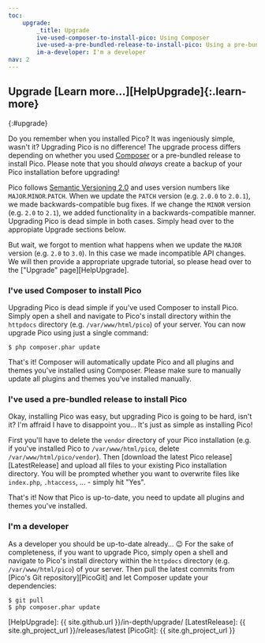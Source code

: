 ```yaml
---
toc:
    upgrade:
        _title: Upgrade
        ive-used-composer-to-install-pico: Using Composer
        ive-used-a-pre-bundled-release-to-install-pico: Using a pre-bundled release
        im-a-developer: I'm a developer
nav: 2
---
```


## Upgrade [Learn more…][HelpUpgrade]{:.learn-more}
{:#upgrade}

Do you remember when you installed Pico? It was ingeniously simple, wasn't it? Upgrading Pico is no difference! The upgrade process differs depending on whether you used [Composer][] or a pre-bundled release to install Pico. Please note that you should *always* create a backup of your Pico installation before upgrading!

Pico follows [Semantic Versioning 2.0][SemVer] and uses version numbers like `MAJOR`.`MINOR`.`PATCH`. When we update the `PATCH` version (e.g. `2.0.0` to `2.0.1`), we made backwards-compatible bug fixes. If we change the `MINOR` version (e.g. `2.0` to `2.1`), we added functionality in a backwards-compatible manner. Upgrading Pico is dead simple in both cases. Simply head over to the appropiate Upgrade sections below.

But wait, we forgot to mention what happens when we update the `MAJOR` version (e.g. `2.0` to `3.0`). In this case we made incompatible API changes. We will then provide a appropriate upgrade tutorial, so please head over to the ["Upgrade" page][HelpUpgrade].

### I've used Composer to install Pico

Upgrading Pico is dead simple if you've used Composer to install Pico. Simply open a shell and navigate to Pico's install directory within the `httpdocs` directory (e.g. `/var/www/html/pico`) of your server. You can now upgrade Pico using just a single command:

```shell
$ php composer.phar update
```

That's it! Composer will automatically update Pico and all plugins and themes you've installed using Composer. Please make sure to manually update all plugins and themes you've installed manually.

### I've used a pre-bundled release to install Pico

Okay, installing Pico was easy, but upgrading Pico is going to be hard, isn't it? I'm affraid I have to disappoint you... It's just as simple as installing Pico!

First you'll have to delete the `vendor` directory of your Pico installation (e.g. if you've installed Pico to `/var/www/html/pico`, delete `/var/www/html/pico/vendor`). Then [download the latest Pico release][LatestRelease] and upload all files to your existing Pico installation directory. You will be prompted whether you want to overwrite files like `index.php`, `.htaccess`, ... - simply hit "Yes".

That's it! Now that Pico is up-to-date, you need to update all plugins and themes you've installed.

### I'm a developer

As a developer you should be up-to-date already... 😉 For the sake of completeness, if you want to upgrade Pico, simply open a shell and navigate to Pico's install directory within the `httpdocs` directory (e.g. `/var/www/html/pico`) of your server. Then pull the latest commits from [Pico's Git repository][PicoGit] and let Composer update your dependencies:

```shell
$ git pull
$ php composer.phar update
```

[Composer]: https://getcomposer.org/
[SemVer]: http://semver.org
[HelpUpgrade]: {{ site.github.url }}/in-depth/upgrade/
[LatestRelease]: {{ site.gh_project_url }}/releases/latest
[PicoGit]: {{ site.gh_project_url }}
